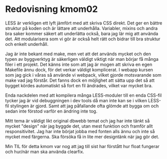---
---
Redovisning kmom02
=========================

LESS är verkligen ett lyft jämfört med att skriva CSS direkt. Det ger en bättre struktur på koden och är lättare att underhålla. Variabler, mixins och andra bra saker kommer säkert att underlätta också, bara jag lär mig att använda det. Att modularisera som vi gör är också helt rätt och bidrar till bra struktur och enkelt underhåll.

Jag är inte bekant med make, men vet att det används mycket och den typen av byggverktyg är säkerligen väldigt viktigt när man börjar få många filer i ett projekt. Det känns inte som att jag är mogen att skriva en egen Makefile ännu dock, för det verkar väldigt komplicerat. I webapp kursen som jag gick i våras så använde vi webpack, vilket gjorde motsvarande som make vad jag förstår. Det fanns dock en möjlighet att sätta upp det så att bygget kördes automatiskt så fort en fil ändrades, vilket var mycket bra.

Enda nackdelen med att kompilera många LESS-moduler till en enda CSS-fil tycker jag är vid debuggningen i dev tools då man inte kan se i vilken LESS-fil stylingen är gjord. Samt att jag påfallande ofta glömde att bygga om och sedan inte förstod varför en ändring inte tog.

Mitt tema är väldigt likt original dbwebb temat och jag har inte tänkt så mycket "design" när jag byggde det, utan mest funktion och framför allt responsitivitet. Jag har inte börjat jobba med fonten alls ännu och inte så mycket med färgerna. Ska försöka få in lite mer designtänk när jag gör det.

Min TIL för detta kmom var nog att jag till sist har förstått hur float fungerar och hur/när man ska använda clearfix.
